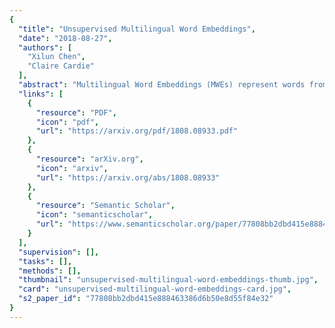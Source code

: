 ```yaml
---
{
  "title": "Unsupervised Multilingual Word Embeddings",
  "date": "2018-08-27",
  "authors": [
    "Xilun Chen",
    "Claire Cardie"
  ],
  "abstract": "Multilingual Word Embeddings (MWEs) represent words from multiple languages in a single distributional vector space. Unsupervised MWE (UMWE) methods acquire multilingual embeddings without cross-lingual supervision, which is a significant advantage over traditional supervised approaches and opens many new possibilities for low-resource languages. Prior art for learning UMWEs, however, merely relies on a number of independently trained Unsupervised Bilingual Word Embeddings (UBWEs) to obtain multilingual embeddings. These methods fail to leverage the interdependencies that exist among many languages. To address this shortcoming, we propose a fully unsupervised framework for learning MWEs that directly exploits the relations between all language pairs. Our model substantially outperforms previous approaches in the experiments on multilingual word translation and cross-lingual word similarity. In addition, our model even beats supervised approaches trained with cross-lingual resources.",
  "links": [
    {
      "resource": "PDF",
      "icon": "pdf",
      "url": "https://arxiv.org/pdf/1808.08933.pdf"
    },
    {
      "resource": "arXiv.org",
      "icon": "arxiv",
      "url": "https://arxiv.org/abs/1808.08933"
    },
    {
      "resource": "Semantic Scholar",
      "icon": "semanticscholar",
      "url": "https://www.semanticscholar.org/paper/77808bb2dbd415e888463386d6b50e8d55f84e32"
    }
  ],
  "supervision": [],
  "tasks": [],
  "methods": [],
  "thumbnail": "unsupervised-multilingual-word-embeddings-thumb.jpg",
  "card": "unsupervised-multilingual-word-embeddings-card.jpg",
  "s2_paper_id": "77808bb2dbd415e888463386d6b50e8d55f84e32"
}
---
```


